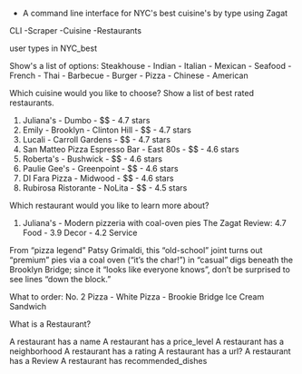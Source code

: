 - A command line interface for NYC's best cuisine's by type using Zagat

CLI
  -Scraper
    -Cuisine
      -Restaurants

user types in NYC_best

Show's a list of options: Steakhouse - Indian - Italian - Mexican - Seafood -
French - Thai - Barbecue - Burger - Pizza - Chinese - American

Which cuisine would you like to choose?
Show a list of best rated restaurants.
1. Juliana's - Dumbo - $$ - 4.7 stars
2. Emily - Brooklyn - Clinton Hill - $$ - 4.7 stars
3. Lucali - Carroll Gardens - $$ - 4.7 stars
4. San Matteo Pizza Espresso Bar - East 80s - $$ - 4.6 stars
5. Roberta's - Bushwick - $$ - 4.6 stars
6. Paulie Gee's - Greenpoint - $$ - 4.6 stars
7. DI Fara Pizza - Midwood - $$ - 4.6 stars
8. Rubirosa Ristorante - NoLita - $$ - 4.5 stars

Which restaurant would you like to learn more about?

1. Juliana's - Modern pizzeria with coal-oven pies
  The Zagat Review: 4.7 Food - 3.9 Decor - 4.2 Service

  From “pizza legend” Patsy Grimaldi, this “old-school” joint turns out “premium” pies via a coal oven (“it’s the char!”) in “casual” digs beneath the Brooklyn Bridge; since it “looks like everyone knows”, don’t be surprised to see lines “down the block.”

  What to order:
  No. 2 Pizza - White Pizza - Brookie Bridge Ice Cream Sandwich

What is a Restaurant?

A restaurant has a name
A restaurant has a price_level
A restaurant has a neighborhood
A restaurant has a rating
A restaurant has a url?
A restaurant has a Review
A restaurant has recommended_dishes
